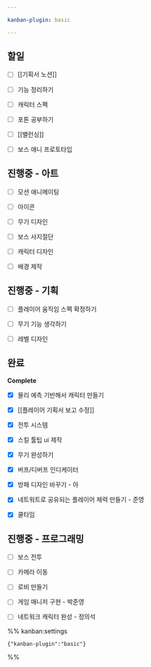 ```yaml
---

kanban-plugin: basic

---
```


## 할일

- [ ] [[기획서 노션]]
- [ ] 기능 정리하기
- [ ] 캐릭터 스펙
- [ ] 포톤 공부하기
- [ ] [[밸런싱]]
- [ ] 보스 애니 프로토타입


## 진행중 - 아트

- [ ] 모션 애니메이팅
- [ ] 아이콘
- [ ] 무기 디자인
- [ ] 보스 사지절단
- [ ] 캐릭터 디자인
- [ ] 배경 제작


## 진행중 - 기획

- [ ] 플레이어 움직임 스펙 확정하기
- [ ] 무기 기능 생각하기
- [ ] 레벨 디자인


## 완료

**Complete**
- [x] 물리 예측 기반해서 캐릭터 만들기
- [x] [[플레이어 기획서 보고 수정]]
- [x] 전투 시스템
- [x] 스킬 툴팁 ui 제작
- [x] 무기 완성하기
- [x] 버프/디버프 인디케이터
- [x] 방패 디자인 바꾸기 - 아
- [x] 네트워트로 공유되는 플레이어 체력 만들기 - 준영
- [x] 쿨타임


## 진행중 - 프로그래밍

- [ ] 보스 전투
- [ ] 카메라 이동
- [ ] 로비 만들기
- [ ] 게임 매니저 구현 - 박준영
- [ ] 네트워크 캐릭터 완성 - 정의석




%% kanban:settings
```
{"kanban-plugin":"basic"}
```
%%